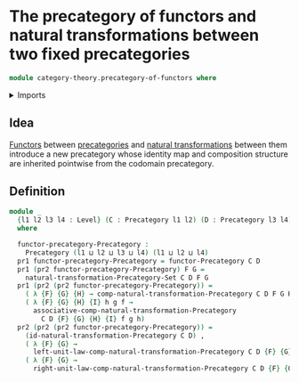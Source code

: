 # The precategory of functors and natural transformations between two fixed precategories

```agda
module category-theory.precategory-of-functors where
```

<details><summary>Imports</summary>

```agda
open import category-theory.functors-precategories
open import category-theory.natural-transformations-precategories
open import category-theory.precategories

open import foundation.dependent-pair-types
open import foundation.universe-levels
```

</details>

## Idea

[Functors](category-theory.functors-precategories.md) between
[precategories](category-theory.precategories.md) and
[natural transformations](category-theory.natural-transformations-precategories.md)
between them introduce a new precategory whose identity map and composition
structure are inherited pointwise from the codomain precategory.

## Definition

```agda
module _
  {l1 l2 l3 l4 : Level} (C : Precategory l1 l2) (D : Precategory l3 l4)
  where

  functor-precategory-Precategory :
    Precategory (l1 ⊔ l2 ⊔ l3 ⊔ l4) (l1 ⊔ l2 ⊔ l4)
  pr1 functor-precategory-Precategory = functor-Precategory C D
  pr1 (pr2 functor-precategory-Precategory) F G =
    natural-transformation-Precategory-Set C D F G
  pr1 (pr2 (pr2 functor-precategory-Precategory)) =
    ( λ {F} {G} {H} → comp-natural-transformation-Precategory C D F G H) ,
    ( λ {F} {G} {H} {I} h g f →
      associative-comp-natural-transformation-Precategory
        C D {F} {G} {H} {I} f g h)
  pr2 (pr2 (pr2 functor-precategory-Precategory)) =
    (id-natural-transformation-Precategory C D) ,
    ( λ {F} {G} →
      left-unit-law-comp-natural-transformation-Precategory C D {F} {G}) ,
    ( λ {F} {G} →
      right-unit-law-comp-natural-transformation-Precategory C D {F} {G})
```
